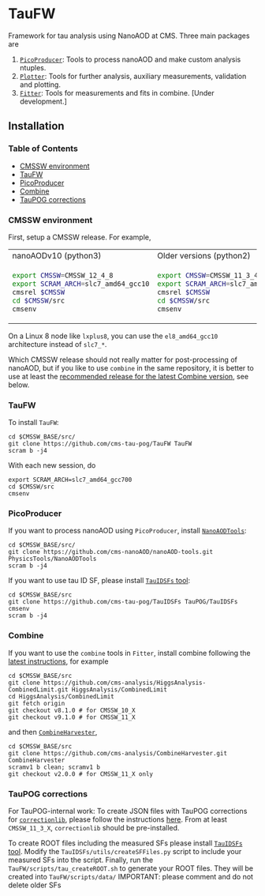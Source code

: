 # TauFW

Framework for tau analysis using NanoAOD at CMS. Three main packages are
1. [`PicoProducer`](PicoProducer): Tools to process nanoAOD and make custom analysis ntuples.
2. [`Plotter`](Plotter): Tools for further analysis, auxiliary measurements, validation and plotting.
3. [`Fitter`](Fitter): Tools for measurements and fits in combine. [Under development.]

## Installation

### Table of Contents  
* [CMSSW environment](#CMSSW-environment)<br>
* [TauFW](#TauFW-1)<br>
* [PicoProducer](#PicoProducer)<br>
* [Combine](#Combine)<br>
* [TauPOG corrections](#TauPOG-corrections)<br>

### CMSSW environment
First, setup a CMSSW release. For example,
<table>
<tr>
<td> nanoAODv10 (python3) </td> <td> Older versions (python2) </td>
</tr>
<tr>
<td>

```bash
export CMSSW=CMSSW_12_4_8
export SCRAM_ARCH=slc7_amd64_gcc10
cmsrel $CMSSW
cd $CMSSW/src
cmsenv
```
</td>
<td>

```bash
export CMSSW=CMSSW_11_3_4
export SCRAM_ARCH=slc7_amd64_gcc900
cmsrel $CMSSW
cd $CMSSW/src
cmsenv
```
</td>
</tr>
</table>

On a Linux 8 node like `lxplus8`, you can use the `el8_amd64_gcc10` architecture instead of `slc7_*`.

Which CMSSW release should not really matter for post-processing of nanoAOD,
but if you like to use `combine` in the same repository, it is better to use at least the
[recommended release for the latest Combine version](https://cms-analysis.github.io/HiggsAnalysis-CombinedLimit/#setting-up-the-environment-and-installation),
see below.

### TauFW
To install `TauFW`:
```
cd $CMSSW_BASE/src/
git clone https://github.com/cms-tau-pog/TauFW TauFW
scram b -j4
```
With each new session, do
```
export SCRAM_ARCH=slc7_amd64_gcc700
cd $CMSSW/src
cmsenv
```

### PicoProducer
If you want to process nanoAOD using `PicoProducer`, install [`NanoAODTools`](https://github.com/cms-nanoAOD/nanoAOD-tools):
```
cd $CMSSW_BASE/src/
git clone https://github.com/cms-nanoAOD/nanoAOD-tools.git PhysicsTools/NanoAODTools
scram b -j4
```
If you want to use tau ID SF, please install [`TauIDSFs` tool](https://github.com/cms-tau-pog/TauIDSFs):
```
cd $CMSSW_BASE/src
git clone https://github.com/cms-tau-pog/TauIDSFs TauPOG/TauIDSFs
cmsenv
scram b -j4
```

### Combine
If you want to use the `combine` tools in `Fitter`, install combine following the
[latest instructions](https://cms-analysis.github.io/HiggsAnalysis-CombinedLimit/#setting-up-the-environment-and-installation),
for example
```
cd $CMSSW_BASE/src
git clone https://github.com/cms-analysis/HiggsAnalysis-CombinedLimit.git HiggsAnalysis/CombinedLimit
cd HiggsAnalysis/CombinedLimit
git fetch origin
git checkout v8.1.0 # for CMSSW_10_X
git checkout v9.1.0 # for CMSSW_11_X
```
and then [`CombineHarvester`](https://github.com/cms-analysis/CombineHarvester),
```
cd $CMSSW_BASE/src
git clone https://github.com/cms-analysis/CombineHarvester.git CombineHarvester
scramv1 b clean; scramv1 b
git checkout v2.0.0 # for CMSSW_11_X only
```

### TauPOG corrections
For TauPOG-internal work: To create JSON files with TauPOG corrections for
[`correctionlib`](https://github.com/cms-nanoAOD/correctionlib),
please follow the instructions
[here](https://gitlab.cern.ch/cms-tau-pog/jsonpog-integration/-/blob/TauPOG_v2/POG/TAU/README4UPDATES.md).
From at least `CMSSW_11_3_X`, `correctionlib` should be pre-installed.

To create ROOT files including the measured SFs please install [`TauIDSFs` tool](https://github.com/cms-tau-pog/TauIDSFs).
Modify the `TauIDSFs/utils/createSFFiles.py` script to include your measured SFs into the script. 
Finally, run the `TauFW/scripts/tau_createROOT.sh` to generate your ROOT files. They will be created into `TauFW/scripts/data/`
IMPORTANT: please comment and do not delete older SFs
